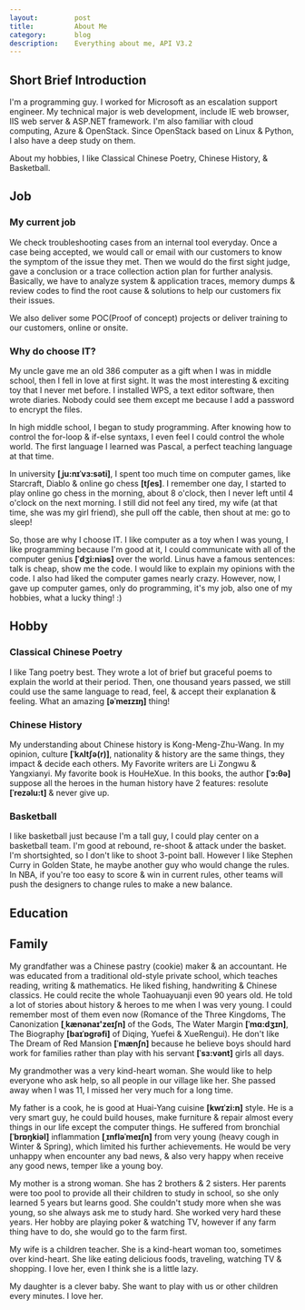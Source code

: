 ```yaml
---
layout:         post
title:          About Me
category:       blog
description:    Everything about me, API V3.2
---
```


## Short Brief Introduction

I'm a programming guy. I worked for Microsoft as an escalation support engineer. My technical major is web development, include IE web browser, IIS web server & ASP.NET framework. I'm also familiar with cloud computing, Azure & OpenStack. Since OpenStack based on Linux & Python, I also have a deep study on them.

About my hobbies, I like Classical Chinese Poetry, Chinese History, & Basketball.

## Job

### My current job

We check troubleshooting cases from an internal tool everyday. Once a case being accepted, we would call or email with our customers to know the symptom of the issue they met. Then we would do the first sight judge, gave a conclusion or a trace collection action plan for further analysis. Basically, we have to analyze system & application traces, memory dumps & review codes to find the root cause & solutions to help our customers fix their issues.

We also deliver some POC(Proof of concept) projects or deliver training to our customers, online or onsite.

### Why do choose IT?

My uncle gave me an old 386 computer as a gift when I was in middle school, then I fell in love at first sight. It was the most interesting & exciting toy that I never met before. I installed WPS, a text editor software, then wrote diaries. Nobody could see them except me because I add a password to encrypt the files.

In high middle school, I began to study programming. After knowing how to control the for-loop & if-else syntaxs, I even feel I could control the whole world. The first language I learned was Pascal, a perfect teaching language at that time. 

In university **[ˌju:nɪˈvɜ:səti]**, I spent too much time on computer games, like Starcraft, Diablo & online go chess **[tʃes]**. I remember one day, I started to play online go chess in the morning, about 8 o'clock, then I never left until 4 o'clock on the next morning. I still did not feel any tired, my wife (at that time, she was my girl friend), she pull off the cable, then shout at me: go to sleep!

So, those are why I choose IT. I like computer as a toy when I was young, I like programming because I'm good at it, I could communicate with all of the computer genius **[ˈdʒi:niəs]** over the world. Linus have a famous sentences: talk is cheap, show me the code. I would like to explain my opinions with the code. I also had liked the computer games nearly crazy. However, now, I gave up computer games, only do programming, it's my job, also one of my hobbies, what a lucky thing! :)

## Hobby

### Classical Chinese Poetry

I like Tang poetry best. They wrote a lot of brief but graceful poems to explain the world at their period. Then, one thousand years passed, we still could use the same language to read, feel, & accept their explanation & feeling. What an amazing **[əˈmeɪzɪŋ]** thing!  

### Chinese History

My understanding about Chinese history is Kong-Meng-Zhu-Wang. In my opinion, culture **[ˈkʌltʃə(r)]**, nationality & history are the same things, they impact & decide each others. My Favorite writers are Li Zongwu & Yangxianyi. My favorite book is HouHeXue. In this books, the author **[ˈɔ:θə]** suppose all the heroes in the human history have 2 features: resolute **[ˈrezəlu:t]** & never give up.

### Basketball

I like basketball just because I'm a tall guy, I could play center on a basketball team. I'm good at rebound, re-shoot & attack under the basket. I'm shortsighted, so I don't like to shoot 3-point ball. However I like Stephen Curry in Golden State, he maybe another guy who would change the rules. In NBA, if you're too easy to score & win in current rules, other teams will push the designers to change rules to make a new balance.

## Education

## Family

My grandfather was a Chinese pastry (cookie) maker & an accountant. He was educated from a traditional old-style private school, which teaches reading, writing & mathematics. He liked fishing, handwriting & Chinese classics. He could recite the whole Taohuayuanji even 90 years old. He told a lot of stories about history & heroes to me when I was very young. I could remember most of them even now (Romance of the Three Kingdoms, The Canonization **[ˌkænənaɪ'zeɪʃn]** of the Gods, The Water Margin **[ˈmɑ:dʒɪn]**, The Biography  **[baɪˈɒgrəfi]** of Diqing, Yuefei & XueRengui). He don't like The Dream of Red Mansion **[ˈmænʃn]** because he believe boys should hard work for families rather than play with his servant **[ˈsɜ:vənt]** girls all days.

My grandmother was a very kind-heart woman. She would like to help everyone who ask help, so all people in our village like her. She passed away when I was 11, I missed her very much for a long time.

My father is a cook, he is good at Huai-Yang cuisine **[kwɪˈzi:n]** style. He is a very smart guy, he could build houses, make furniture & repair almost every things in our life except the computer things. He suffered from bronchial **[ˈbrɒŋkiəl]** inflammation **[ˌɪnfləˈmeɪʃn]** from very young (heavy cough in Winter & Spring), which limited his further achievements. He would be very unhappy when encounter any bad news, & also very happy when receive any good news, temper like a young boy.

My mother is a strong woman. She has 2 brothers & 2 sisters. Her parents were too pool to provide all their children to study in school, so she only learned 5 years but learns good. She couldn't study more when she was young, so she always ask me to study hard. She worked very hard these years. Her hobby are playing poker & watching TV, however if any farm thing have to do, she would go to the farm first.

My wife is a children teacher. She is a kind-heart woman too, sometimes over kind-heart. She like eating delicious foods, traveling, watching TV & shopping. I love her, even I think she is a little lazy.

My daughter is a clever baby. She want to play with us or other children every minutes. I love her.

